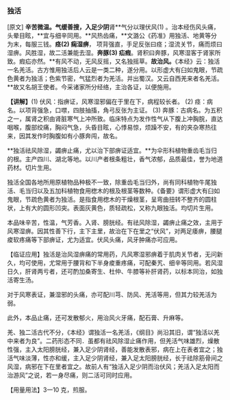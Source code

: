 ### 独活

[原文] **辛苦微温。气缓善搜，入足少阴**肾**气分以理伏风(1) 。治本经伤风头痛，头晕目眩，**宜与细辛同用。**风热齿痛，**文潞公《药准》用独活、地黄等分为末，每服三钱。**痉(2) 痫湿痹**， 项背强直，手足反张曰痉；湿流关节，痛而烦曰湿痹。风胜湿，故二活兼能去湿。**奔豚(3) 疝瘕**。肾积曰奔豚，风寒湿客于肾家所致。瘕疝亦然。**有风不动，无风反摇，又名独摇草。**故治风。**《本经》云：独活一名羌活。古方惟用独活后人云是一类二种，遂分用。以形虚大有臼如鬼眼，节疏色黄者为独活；色紫节密，气猛烈者为羌活。并出蜀汉。又云自西羌来者名羌活。**故又名胡王使者。今采诸家所分经络，主治各证，以便施用。

**【讲解】**(1) 伏风：指痹证，风寒湿邪偏在于里在下，病程较长者。    (2) 痉：病名。以项背强急，口噤，四肢抽搐，角弓反张为主证。    (3) 奔豚：古病名。为五积之一，属肾之积由肾脏寒气上冲所致。临床特点为发作性气从下腹上冲胸脘，直达咽喉，腹部绞痛，胸闷气急，头昏目眩，心悸易惊，烦躁不安，有的夹杂寒热往来，因其发作时胸腹如有小豚奔闯，故名。

**独活祛风除湿，蠲痹止痛，尤以治下部痹证适宜。**为伞形科植物重齿毛当归的根。主产四川、湖北等地。以川产者根条粗壮，香气浓郁，品质最佳，誉为地道药材。切片生用。

独活全国各地所用原植物品种极不一致，除重齿毛当归外，尚有同科植物牛尾独活、毛当归以及五加科植物食用楤木的根及根茎等数种。《备要》谓形虚大有臼如鬼眼，节疏色黄者为独活。是指食用楤木的干燥根茎，呈弯曲扭转不整齐的圆柱状，上有大的圆形凹突。表面灰黄色，质轻疏松，又称九眼独活。均切片生用。

本品味辛苦，性温，气芳香。入肾、膀胱经。有祛风除湿，蠲痹止痛之效，主用于风寒湿痹。因其性善下行，主下主里，故治在下在里之“伏风”，对两足痿痹，腰腿痠软疼痛等下部痹证，尤为适宜。伏风头痛，风牙肿痛亦可应用。

【临证应用】独活是治风湿痹痛的常用药，凡风寒湿邪痹着于肌肉关节者，无问新久，均可使用，尤常用于腰背和下半身痠重疼痛，可配秦艽、细辛等同用。若风湿日久，肝肾两亏者，还可酌加桑寄生、杜仲、牛膝等补肝肾药，以标本同治，如独活寄生汤。

对于风寒表证，兼湿邪的头痛，亦可配川芎、防风、羌活等用，但其力较羌活为弱。

此外，本品止痛，还可发散郁火，用治风火牙痛，配石膏、升麻等。

羌、独二活古代不分，《本经》谓独活一名羌活，《纲目》尚沿其旧，谓“独活以羌中来者为良”。二药形态不同．虽都有祛风除湿止痛作用，但羌活气味雄烈，燥散性强，主入太阳膀胱经，兼入足少阴肾经，善能发散表邪，病在上在表者宜之；独活气味淡薄，性亦和缓，主入足少阴肾经，兼入足太阳膀胱经，长于祛除筋骨间之风湿，病邪在下在里者宜之。故前人有“独活入足少阴而治伏风；羌活入足太阳而治游风”之说，若一身尽痛，则二活可同时应用。

【用量用法】3一10 克，煎服。
